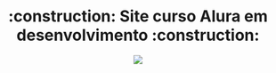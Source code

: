 <h1 align="center"> :construction: Site curso Alura em desenvolvimento :construction: </h1>
<p align="center">
<img src="http://img.shields.io/static/v1?label=STATUS&message=EM%20DESENVOLVIMENTO&color=GREEN&style=for-the-badge"/></p>
